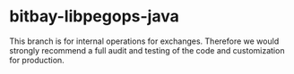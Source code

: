 # bitbay-libpegops-java
This branch is for internal operations for exchanges. Therefore we would strongly recommend a full audit and testing of the code and customization for production.